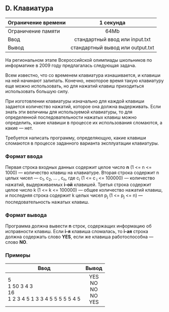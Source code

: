 ## D. Клавиатура

| Ограничение времени |            1 секунда             |
|---------------------|:--------------------------------:|
| Ограничение памяти  |               64Mb               |
| Ввод                |  стандартный ввод или input.txt  |
| Вывод               | стандартный вывод или output.txt |

На региональном этапе Всероссийской олимпиады школьников по информатике в 2009 году предлагалась следующая задача.

Всем известно, что со временем клавиатура изнашивается, и клавиши на ней начинают залипать. Конечно, некоторое время
такую клавиатуру еще можно использовать, но для нажатий клавиш приходиться использовать большую силу.

При изготовлении клавиатуры изначально для каждой клавиши задается количество нажатий, которое она должна выдерживать.
Если знать эти величины для используемой клавиатуры, то для определенной последовательности нажатых клавиш можно
определить, какие клавиши в процессе их использования сломаются, а какие — нет.

Требуется написать программу, определяющую, какие клавиши сломаются в процессе заданного варианта эксплуатации
клавиатуры.

### Формат ввода

Первая строка входных данных содержит целое число **n** (1 <= n <= 1000) — количество клавиш на клавиатуре. Вторая
строка содержит n целых чисел — с<sub>1</sub>, с<sub>2</sub>, … , с<sub>n</sub>, где с<sub>i</sub> (1 <= c<sub>
i</sub> <= 100000) — количество нажатий, выдерживаемых **i-ой** клавишей. Третья строка содержит целое число k (1 <= k <= 100000) — общее
количество нажатий клавиш, и последняя строка содержит k целых чисел p<sub>j</sub> (1 <= p<sub>j</sub> <= n) — последовательность нажатых клавиш.

### Формат вывода

Программа должна вывести **n** строк, содержащих информацию об исправности клавиш. Если **i-я** клавиша сломалась,
то **i-ая** строка
должна содержать слово **YES**, если же клавиша работоспособна — слово **NO**.

### Примеры

| Ввод                                                     |            Вывод             |
|----------------------------------------------------------|:----------------------------:|
| 5<br>1 50 3 4 3<br>16<br>1 2 3 4 5 1 3 3 4 5 5 5 5 5 4 5 | YES<br>NO<br>NO<br>NO<br>YES |


 

               

